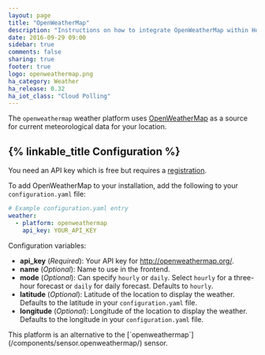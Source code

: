 ```yaml
---
layout: page
title: "OpenWeatherMap"
description: "Instructions on how to integrate OpenWeatherMap within Home Assistant."
date: 2016-09-29 09:00
sidebar: true
comments: false
sharing: true
footer: true
logo: openweathermap.png
ha_category: Weather
ha_release: 0.32
ha_iot_class: "Cloud Polling"
---
```


The `openweathermap` weather platform uses [OpenWeatherMap](http://openweathermap.org/) as a source for current meteorological data for your location.

## {% linkable_title Configuration %}

You need an API key which is free but requires a [registration](http://home.openweathermap.org/users/sign_up).

To add OpenWeatherMap to your installation, add the following to your `configuration.yaml` file:

```yaml
# Example configuration.yaml entry
weather:
  - platform: openweathermap
    api_key: YOUR_API_KEY
```

Configuration variables:

- **api_key** (*Required*): Your API key for http://openweathermap.org/.
- **name** (*Optional*): Name to use in the frontend.
- **mode** (*Optional*): Can specify `hourly` or `daily`. Select `hourly` for a three-hour forecast or `daily` for daily forecast. Defaults to `hourly`.
- **latitude** (*Optional*): Latitude of the location to display the weather. Defaults to the latitude in your `configuration.yaml` file. 
- **longitude** (*Optional*): Longitude of the location to display the weather. Defaults to the longitude in your `configuration.yaml` file.

<p class='note'>
This platform is an alternative to the [`openweathermap`](/components/sensor.openweathermap/) sensor. 
</p>
